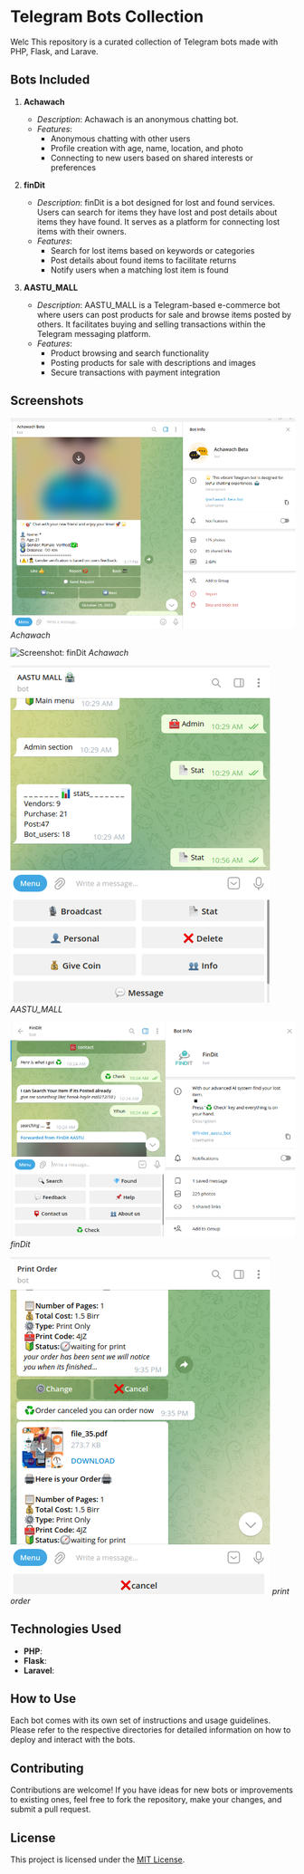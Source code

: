 # Telegram Bots Collection

Welc This repository is a curated collection of Telegram bots made with PHP, Flask, and Larave.

## Bots Included

1. **Achawach**
   - *Description*: Achawach is an anonymous chatting bot.
   - *Features*:
     - Anonymous chatting with other users
     - Profile creation with age, name, location, and photo
     - Connecting to new users based on shared interests or preferences

2. **finDit**
   - *Description*: finDit is a bot designed for lost and found services. Users can search for items they have lost and post details about items they have found. It serves as a platform for connecting lost items with their owners.
   - *Features*:
     - Search for lost items based on keywords or categories
     - Post details about found items to facilitate returns
     - Notify users when a matching lost item is found

3. **AASTU_MALL**
   - *Description*: AASTU_MALL is a Telegram-based e-commerce bot where users can post products for sale and browse items posted by others. It facilitates buying and selling transactions within the Telegram messaging platform.
   - *Features*:
     - Product browsing and search functionality
     - Posting products for sale with descriptions and images
     - Secure transactions with payment integration

## Screenshots

![Screenshot: Achawach](/screenshots/achawach.png)
*Achawach*

![Screenshot: finDit](/screenshots/achawach1.png)
*Achawach*

![Screenshot: AASTU_MALL](/screenshots/mall.png)
*AASTU_MALL*

![Screenshot: finDit](/screenshots/findit.png)
*finDit*

![Screenshot: AASTU_MALL](/screenshots/print.png)
*print order*

## Technologies Used

- **PHP**: 
- **Flask**:
- **Laravel**:

## How to Use

Each bot comes with its own set of instructions and usage guidelines. Please refer to the respective directories for detailed information on how to deploy and interact with the bots.

## Contributing

Contributions are welcome! If you have ideas for new bots or improvements to existing ones, feel free to fork the repository, make your changes, and submit a pull request.

## License

This project is licensed under the [MIT License](LICENSE).
